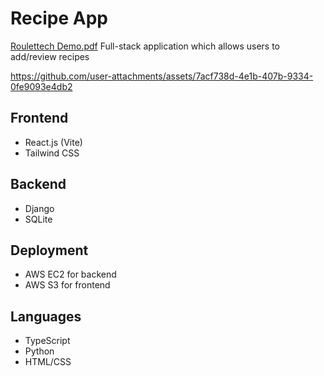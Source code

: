 # Recipe App
[Roulettech Demo.pdf](https://github.com/user-attachments/files/16352389/Roulettech.Demo.pdf)
Full-stack application which allows users to add/review recipes


https://github.com/user-attachments/assets/7acf738d-4e1b-407b-9334-0fe9093e4db2



## Frontend
* React.js (Vite)
* Tailwind CSS

## Backend
* Django
* SQLite

## Deployment
* AWS EC2 for backend
* AWS S3 for frontend

## Languages
* TypeScript
* Python
* HTML/CSS
